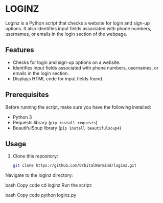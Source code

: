 # LOGINZ
Loginz is a Python script that checks a website for login and sign-up options. It also identifies input fields associated with phone numbers, usernames, or emails in the login section of the webpage.
## Features

- Checks for login and sign-up options on a website.
- Identifies input fields associated with phone numbers, usernames, or emails in the login section.
- Displays HTML code for input fields found.

## Prerequisites

Before running the script, make sure you have the following installed:

- Python 3
- Requests library (`pip install requests`)
- BeautifulSoup library (`pip install beautifulsoup4`)

## Usage

1. Clone this repository:

   ```bash
   git clone https://github.com/OrbitalWarmind/loginz.git
Navigate to the loginz directory:

bash
Copy code
cd loginz
Run the script:

bash
Copy code
python loginz.py
